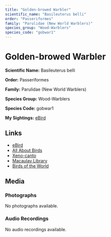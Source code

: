 ```yaml
---
title: "Golden-browed Warbler"
scientific_name: "Basileuterus belli"
order: "Passeriformes"
family: "Parulidae (New World Warblers)"
species_group: "Wood-Warblers"
species_code: "gobwar1"
---
```


# Golden-browed Warbler

**Scientific Name:** Basileuterus belli

**Order:** Passeriformes

**Family:** Parulidae (New World Warblers)

**Species Group:** Wood-Warblers

**Species Code:** gobwar1

**My Sightings:** [eBird](https://ebird.org/lifelist?r=world&time=life&spp=gobwar1)

## Links
* [eBird](https://ebird.org/species/gobwar1) 
* [All About Birds](https://www.allaboutbirds.org/guide/gobwar1) 
* [Xeno-canto](https://www.xeno-canto.org/species/gobwar1) 
* [Macaulay Library](https://search.macaulaylibrary.org/catalog?taxonCode=gobwar1&sort=rating_rank_desc)
* [Birds of the World](https://birdsoftheworld.org/bow/species/gobwar1)

## Media
### Photographs
No photographs available.

### Audio Recordings
No audio recordings available.

